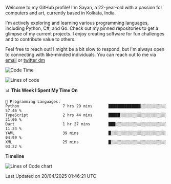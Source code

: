 Welcome to my GitHub profile! I'm Sayan, a 22-year-old with a passion for computers and art, currently based in Kolkata, India.

I'm actively exploring and learning various programming languages, including Python, C#, and Go. Check out my pinned repositories to get a glimpse of my current projects. I enjoy creating software for fun challenges and to contribute value to others.

Feel free to reach out! I might be a bit slow to respond, but I'm always open to connecting with like-minded individuals. You can reach out to me via [email](mailto:me@sayanbiswas.in) or [twitter dm](https://twitter.com/TheDankDel)

<!--START_SECTION:waka-->
![Code Time](http://img.shields.io/badge/Code%20Time-2%2C208%20hrs%2013%20mins-blue)

![Lines of code](https://img.shields.io/badge/From%20Hello%20World%20I%27ve%20Written-7.9%20million%20lines%20of%20code-blue)

📊 **This Week I Spent My Time On** 

```text
💬 Programming Languages: 
Python                   7 hrs 29 mins       ██████████████░░░░░░░░░░░   57.46 % 
TypeScript               2 hrs 44 mins       █████░░░░░░░░░░░░░░░░░░░░   21.06 % 
Dart                     1 hr 27 mins        ███░░░░░░░░░░░░░░░░░░░░░░   11.24 % 
YAML                     39 mins             █░░░░░░░░░░░░░░░░░░░░░░░░   04.99 % 
XML                      25 mins             █░░░░░░░░░░░░░░░░░░░░░░░░   03.22 % 
```

**Timeline**

![Lines of Code chart](https://raw.githubusercontent.com/Dank-del/Dank-del/main/assets/bar_graph.png)


 Last Updated on 20/04/2025 01:46:21 UTC
<!--END_SECTION:waka-->

